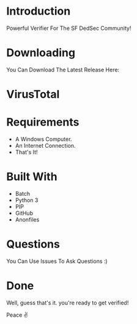 # Introduction
Powerful Verifier For The SF DedSec Community!

# Downloading
You Can Download The Latest Release Here:

# VirusTotal

# Requirements

- A Windows Computer.
- An Internet Connection.
- That's It!

# Built With

- Batch
- Python 3
- PIP
- GitHub
- Anonfiles

# Questions
You Can Use Issues To Ask Questions :)

# Done
Well, guess that's it. you're ready to get verified!

Peace ✌
